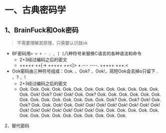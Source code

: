 # 一、古典密码学

## 1、BrainFuck和Ook密码

> 不需要理解其原理，只需要认识就ok

- BF密码用`> < + - . , [ ]`八种符号来替换C语言的各种语法和命令
  - 2+3经过编码之后的密文
  - +++++ ++[-> +++++ ++<]> +.--- ----. +++++ +++.< 
- Ook密码由三种符号组成：Ook. 、Ook? 、Ook!，简短Ook会去掉o只留下  . 、? 、!
  - 2+3经过编码之后的密文
  - Ook. Ook. Ook. Ook. Ook. Ook. Ook. Ook. Ook. Ook. Ook. Ook. Ook. Ook. Ook!
    Ook? Ook! Ook! Ook. Ook? Ook. Ook. Ook. Ook. Ook. Ook. Ook. Ook. Ook. Ook.
    Ook. Ook. Ook. Ook. Ook? Ook. Ook? Ook! Ook. Ook? Ook. Ook. Ook! Ook. Ook!
    Ook! Ook! Ook! Ook! Ook! Ook! Ook! Ook! Ook! Ook! Ook! Ook! Ook! Ook! Ook.
    Ook. Ook. Ook. Ook. Ook. Ook. Ook. Ook. Ook. Ook. Ook. Ook. Ook. Ook. Ook.

2、替代密码


